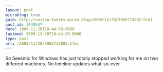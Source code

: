 ```yaml
---
layout: post
microblog: true
guid: http://vmstan-tweets.micro.blog/2009/11/20/5905715802.html
post_id: 3049547
date: 2009-11-20T18:44:29-0600
lastmod: 2009-11-20T18:44:29-0600
type: post
url: /2009/11/20/5905715802.html
---
```

So Seesmic for Windows has just totally stopped working for me on two different machines. No timeline updates what-so-ever.
